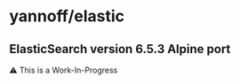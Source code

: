 # yannoff/elastic

## ElasticSearch version 6.5.3 Alpine port

:warning: This is a Work-In-Progress
